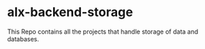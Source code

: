 # alx-backend-storage

This Repo contains all the projects that handle storage of data and databases.
